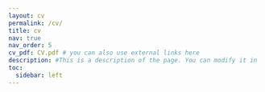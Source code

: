 ```yaml
---
layout: cv
permalink: /cv/
title: cv
nav: true
nav_order: 5
cv_pdf: CV.pdf # you can also use external links here
description: #This is a description of the page. You can modify it in '_pages/cv.md'. You can also change or remove the top pdf download button.
toc:
  sidebar: left
---
```

